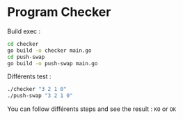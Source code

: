 # Program Checker

Build exec : 

```sh
cd checker
go build -o checker main.go
cd push-swap
go build -o push-swap main.go
```

Différents test : 

```sh
./checker "3 2 1 0"
./push-swap "3 2 1 0"
```

You can follow différents steps and see the result : `KO` or `OK`
